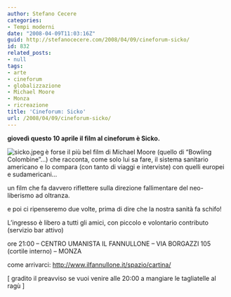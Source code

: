 ```yaml
---
author: Stefano Cecere
categories:
- Tempi moderni
date: "2008-04-09T11:03:16Z"
guid: http://stefanocecere.com/2008/04/09/cineforum-sicko/
id: 832
related_posts:
- null
tags:
- arte
- cineforum
- globalizzazione
- Michael Moore
- Monza
- ricreazione
title: 'Cineforum: Sicko'
url: /2008/04/09/cineforum-sicko/
---
```


**giovedì questo 10 aprile il film al cineforum è Sicko.**

<img src='http://stefanocecere.com/wp-content/uploads/sites/3/2008/04/sicko.jpeg' alt='sicko.jpeg' align="left" />è forse il più bel film di Michael Moore (quello di &#8220;Bowling Colombine&#8221;&#8230;) che racconta, come solo lui sa fare, il sistema sanitario americano e lo compara (con tanto di viaggi e interviste) con quelli europei e sudamericani&#8230;
  
un film che fa davvero riflettere sulla direzione fallimentare del neo-liberismo ad oltranza.
  
e poi ci ripenseremo due volte, prima di dire che la nostra sanità fa schifo!

L&#8217;ingresso è libero a tutti gli amici, con piccolo e volontario contributo (servizio bar attivo)
  
ore 21:00 &#8211; CENTRO UMANISTA IL FANNULLONE &#8211; VIA BORGAZZI 105 (cortile interno) &#8211; MONZA
  
come arrivarci: <http://www.ilfannullone.it/spazio/cartina/>

[ gradito il preavviso se vuoi venire alle 20:00 a mangiare le tagliatelle al ragù ]